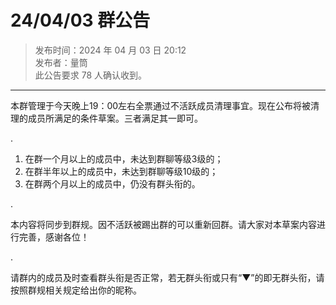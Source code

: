 # 24/04/03 群公告

> 发布时间：2024 年 04 月 03 日 20:12  
  发布者：量筒  
  此公告要求 78 人确认收到。

---

本群管理于今天晚上19：00左右全票通过不活跃成员清理事宜。现在公布将被清理的成员所满足的条件草案。三者满足其一即可。

.

1. 在群一个月以上的成员中，未达到群聊等级3级的；
2. 在群半年以上的成员中，未达到群聊等级10级的；
3. 在群两个月以上的成员中，仍没有群头衔的。

.

本内容将同步到群规。因不活跃被踢出群的可以重新回群。请大家对本草案内容进行完善，感谢各位！

.

请群内的成员及时查看群头衔是否正常，若无群头衔或只有“▼”的即无群头衔，请按照群规相关规定给出你的昵称。
